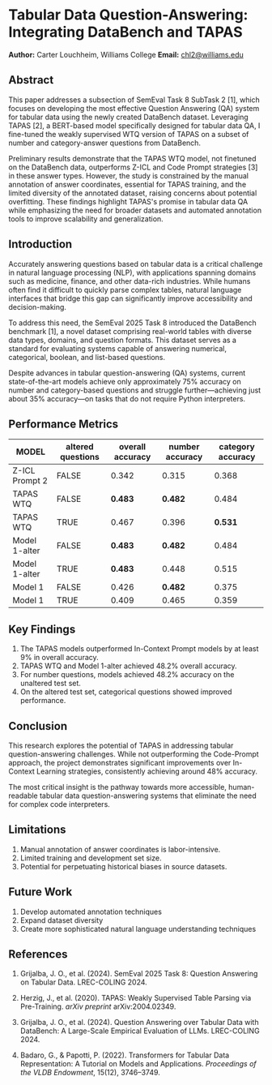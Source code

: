 # Tabular Data Question-Answering: Integrating DataBench and TAPAS

**Author:** Carter Louchheim, Williams College
**Email:** chl2@williams.edu

## Abstract

This paper addresses a subsection of SemEval Task 8 SubTask 2 [1], which focuses on developing the most effective Question Answering (QA) system for tabular data using the newly created DataBench dataset. Leveraging TAPAS [2], a BERT-based model specifically designed for tabular data QA, I fine-tuned the weakly supervised WTQ version of TAPAS on a subset of number and category-answer questions from DataBench. 

Preliminary results demonstrate that the TAPAS WTQ model, not finetuned on the DataBench data, outperforms Z-ICL and Code Prompt strategies [3] in these answer types. However, the study is constrained by the manual annotation of answer coordinates, essential for TAPAS training, and the limited diversity of the annotated dataset, raising concerns about potential overfitting. These findings highlight TAPAS's promise in tabular data QA while emphasizing the need for broader datasets and automated annotation tools to improve scalability and generalization.

## Introduction

Accurately answering questions based on tabular data is a critical challenge in natural language processing (NLP), with applications spanning domains such as medicine, finance, and other data-rich industries. While humans often find it difficult to quickly parse complex tables, natural language interfaces that bridge this gap can significantly improve accessibility and decision-making. 

To address this need, the SemEval 2025 Task 8 introduced the DataBench benchmark [1], a novel dataset comprising real-world tables with diverse data types, domains, and question formats. This dataset serves as a standard for evaluating systems capable of answering numerical, categorical, boolean, and list-based questions.

Despite advances in tabular question-answering (QA) systems, current state-of-the-art models achieve only approximately 75% accuracy on number and category-based questions and struggle further—achieving just about 35% accuracy—on tasks that do not require Python interpreters.

## Performance Metrics

| MODEL | altered questions | overall accuracy | number accuracy | category accuracy |
|-------|-------------------|-----------------|----------------|------------------|
| Z-ICL Prompt 2 | FALSE | 0.342 | 0.315 | 0.368 |
| TAPAS WTQ | FALSE | **0.483** | **0.482** | 0.484 |
| TAPAS WTQ | TRUE | 0.467 | 0.396 | **0.531** |
| Model 1-alter | FALSE | **0.483** | **0.482** | 0.484 |
| Model 1-alter | TRUE | **0.483** | 0.448 | 0.515 |
| Model 1 | FALSE | 0.426 | **0.482** | 0.375 |
| Model 1 | TRUE | 0.409 | 0.465 | 0.359 |

## Key Findings

1. The TAPAS models outperformed In-Context Prompt models by at least 9% in overall accuracy.
2. TAPAS WTQ and Model 1-alter achieved 48.2% overall accuracy.
3. For number questions, models achieved 48.2% accuracy on the unaltered test set.
4. On the altered test set, categorical questions showed improved performance.

## Conclusion

This research explores the potential of TAPAS in addressing tabular question-answering challenges. While not outperforming the Code-Prompt approach, the project demonstrates significant improvements over In-Context Learning strategies, consistently achieving around 48% accuracy.

The most critical insight is the pathway towards more accessible, human-readable tabular data question-answering systems that eliminate the need for complex code interpreters.

## Limitations

1. Manual annotation of answer coordinates is labor-intensive.
2. Limited training and development set size.
3. Potential for perpetuating historical biases in source datasets.

## Future Work

1. Develop automated annotation techniques
2. Expand dataset diversity
3. Create more sophisticated natural language understanding techniques

## References

1. Grijalba, J. O., et al. (2024). SemEval 2025 Task 8: Question Answering on Tabular Data. LREC-COLING 2024.

2. Herzig, J., et al. (2020). TAPAS: Weakly Supervised Table Parsing via Pre-Training. *arXiv preprint* arXiv:2004.02349.

3. Grijalba, J. O., et al. (2024). Question Answering over Tabular Data with DataBench: A Large-Scale Empirical Evaluation of LLMs. LREC-COLING 2024.

4. Badaro, G., & Papotti, P. (2022). Transformers for Tabular Data Representation: A Tutorial on Models and Applications. *Proceedings of the VLDB Endowment*, 15(12), 3746–3749.
